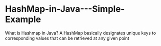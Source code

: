 # HashMap-in-Java---Simple-Example
What is Hashmap in Java? A HashMap basically designates unique keys to corresponding values that can be retrieved at any given point
